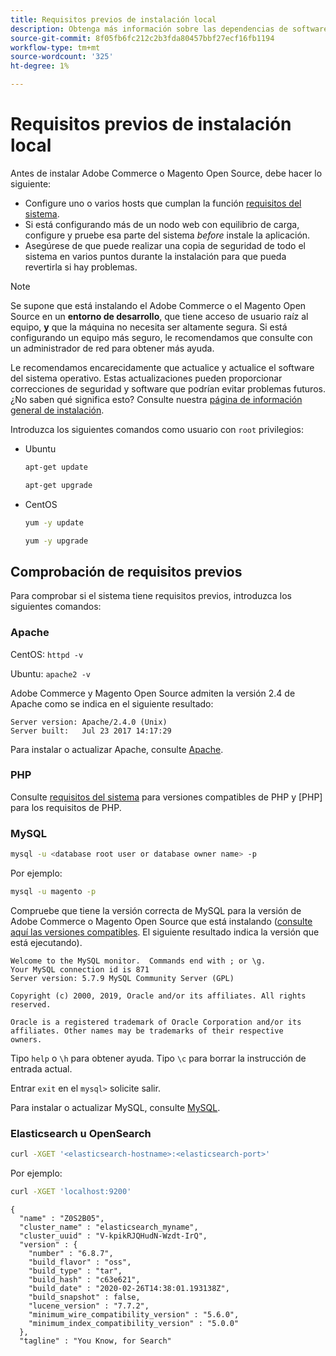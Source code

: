 ```yaml
---
title: Requisitos previos de instalación local
description: Obtenga más información sobre las dependencias de software necesarias para las instalaciones locales de Adobe Commerce y Magento Open Source.
source-git-commit: 8f05fb6fc212c2b3fda80457bbf27ecf16fb1194
workflow-type: tm+mt
source-wordcount: '325'
ht-degree: 1%

---
```



# Requisitos previos de instalación local

Antes de instalar Adobe Commerce o Magento Open Source, debe hacer lo siguiente:

* Configure uno o varios hosts que cumplan la función [requisitos del sistema](../system-requirements.md).
* Si está configurando más de un nodo web con equilibrio de carga, configure y pruebe esa parte del sistema _before_ instale la aplicación.
* Asegúrese de que puede realizar una copia de seguridad de todo el sistema en varios puntos durante la instalación para que pueda revertirla si hay problemas.

>[!NOTE]
>
>Se supone que está instalando el Adobe Commerce o el Magento Open Source en un **entorno de desarrollo**, que tiene acceso de usuario raíz al equipo, **y** que la máquina no necesita ser altamente segura. Si está configurando un equipo más seguro, le recomendamos que consulte con un administrador de red para obtener más ayuda.

Le recomendamos encarecidamente que actualice y actualice el software del sistema operativo. Estas actualizaciones pueden proporcionar correcciones de seguridad y software que podrían evitar problemas futuros. ¿No saben qué significa esto? Consulte nuestra [página de información general de instalación](../overview.md).

Introduzca los siguientes comandos como usuario con `root` privilegios:

* Ubuntu

   ```bash
   apt-get update
   ```

   ```bash
   apt-get upgrade
   ```

* CentOS

   ```bash
   yum -y update
   ```

   ```bash
   yum -y upgrade
   ```

## Comprobación de requisitos previos

Para comprobar si el sistema tiene requisitos previos, introduzca los siguientes comandos:

### Apache

CentOS: `httpd -v`

Ubuntu: `apache2 -v`

Adobe Commerce y Magento Open Source admiten la versión 2.4 de Apache como se indica en el siguiente resultado:

```terminal
Server version: Apache/2.4.0 (Unix)
Server built:   Jul 23 2017 14:17:29
```

Para instalar o actualizar Apache, consulte [Apache](web-server/apache.md).

### PHP

Consulte [requisitos del sistema](../system-requirements.md) para versiones compatibles de PHP y [PHP] para los requisitos de PHP.

### MySQL

```bash
mysql -u <database root user or database owner name> -p
```

Por ejemplo:

```bash
mysql -u magento -p
```

Compruebe que tiene la versión correcta de MySQL para la versión de Adobe Commerce o Magento Open Source que está instalando ([consulte aquí las versiones compatibles](../system-requirements.md). El siguiente resultado indica la versión que está ejecutando).

```terminal
Welcome to the MySQL monitor.  Commands end with ; or \g.
Your MySQL connection id is 871
Server version: 5.7.9 MySQL Community Server (GPL)

Copyright (c) 2000, 2019, Oracle and/or its affiliates. All rights reserved.

Oracle is a registered trademark of Oracle Corporation and/or its
affiliates. Other names may be trademarks of their respective
owners.
```

Tipo `help` o `\h` para obtener ayuda. Tipo `\c` para borrar la instrucción de entrada actual.

Entrar `exit` en el `mysql>` solicite salir.

Para instalar o actualizar MySQL, consulte [MySQL](database/mysql.md).

### Elasticsearch u OpenSearch

```bash
curl -XGET '<elasticsearch-hostname>:<elasticsearch-port>'
```

Por ejemplo:

```bash
curl -XGET 'localhost:9200'
```

```terminal
{
  "name" : "Z0S2B05",
  "cluster_name" : "elasticsearch_myname",
  "cluster_uuid" : "V-kpikRJQHudN-Wzdt-IrQ",
  "version" : {
    "number" : "6.8.7",
    "build_flavor" : "oss",
    "build_type" : "tar",
    "build_hash" : "c63e621",
    "build_date" : "2020-02-26T14:38:01.193138Z",
    "build_snapshot" : false,
    "lucene_version" : "7.7.2",
    "minimum_wire_compatibility_version" : "5.6.0",
    "minimum_index_compatibility_version" : "5.0.0"
  },
  "tagline" : "You Know, for Search"
```
